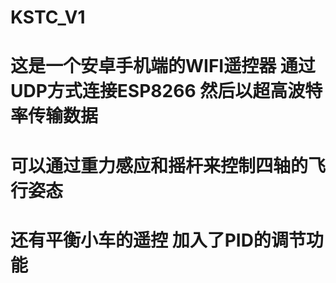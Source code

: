 # KSTC_V1
# 这是一个安卓手机端的WIFI遥控器  通过UDP方式连接ESP8266   然后以超高波特率传输数据
# 可以通过重力感应和摇杆来控制四轴的飞行姿态
# 还有平衡小车的遥控  加入了PID的调节功能

